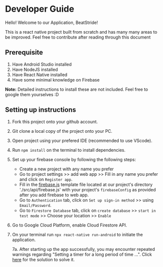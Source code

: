 # Developer Guide
Hello! Welcome to our Application, BeatStride!

This is a react native project built from scratch and has many many areas to be improved. Feel free to contribute after reading through this document

## Prerequisite

1. Have Android Studio installed
2. Have NodeJS installed
3. Have React Native installed
4. Have some minimal knowledge on Firebase

**Note:** Detailed instructions to install these are not included. Feel free to google them yourselves :D

## Setting up instructions

1. Fork this project onto your github account.

2. Git clone a local copy of the project onto your PC.

3. Open project using your prefered IDE (recommended to use VScode).

4. Run ``npm install`` on the terminal to install dependencies.

5. Set up your firebase console by following the following steps:
    * Create a new project with any name you prefer
    * Go to project settings >> add web app >> Fill in any name you prefer and click on `Register app`.
    * Fill in the [firebase.js](#./src/api/firebase.js) template file located at our project's directory './src/api/firebase.js' with your project's `firebaseConfig` as provided after you add firebase to web app.
    * Go to `Authentication` tab, click on `Set up sign-in method` >> using `Email/Password`.
    * Go to `Firestore Database` tab, click on `create database` >> `start in test mode` >> Choose your location >> `Enable`

6. Go to Google Cloud Platform, enable Cloud Firestore API.

7. On your terminal run ``npx react-native run-android`` to initiate the application.

    7a. After starting up the app successfully, you may encounter repeated warnings regarding "Setting a timer for a long period of time ...". Click [here](#https://stackoverflow.com/a/62638536/13624758) for the solution to solve it.
